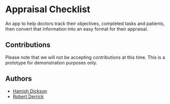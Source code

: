 # Appraisal Checklist

An app to help doctors track their objectives, completed tasks and patients, then convert that information into an easy format for their appraisal.

## Contributions

Please note that we will not be accepting contributions at this time. This is a prototype for demonstration purposes only.

## Authors
- [Hamish Dickson](https://github.com/hamishdickson)
- [Robert Derrick]()